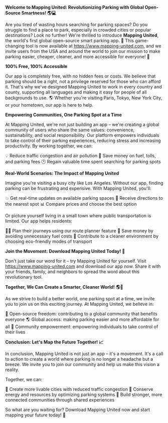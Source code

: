 **Welcome to Mapping United: Revolutionizing Parking with Global Open-Source Smartness! 🌎💻**

Are you tired of wasting hours searching for parking spaces? Do you struggle to find a place to park, especially in crowded cities or popular destinations? Look no further! We're thrilled to introduce **Mapping United**, the world's first global open-source smart parking app. 🚀 This game-changing tool is now available at https://www.mapping-united.com, and we invite users from the USA and around the world to join our mission to make parking easier, cheaper, cleaner, and more accessible for everyone! 🌟

**100% Free, 100% Accessible**

Our app is completely free, with no hidden fees or costs. We believe that parking should be a right, not a privilege reserved for those who can afford it. That's why we've designed Mapping United to work in every country and county, supporting all languages and making it easy for people of all backgrounds to use. 🌎 Whether you're visiting Paris, Tokyo, New York City, or your hometown, our app is here to help.

**Empowering Communities, One Parking Spot at a Time**

At Mapping United, we're not just building an app – we're creating a global community of users who share the same values: convenience, sustainability, and social responsibility. Our platform empowers individuals to take control of their parking experiences, reducing stress and increasing productivity. By working together, we can:

💡 Reduce traffic congestion and air pollution
💸 Save money on fuel, tolls, and parking fees
🕒 Regain valuable time spent searching for parking spots

**Real-World Scenarios: The Impact of Mapping United**

Imagine you're visiting a busy city like Los Angeles. Without our app, finding parking can be frustrating and expensive. With Mapping United, you'll:

💥 Get real-time updates on available parking spaces
📍 Receive directions to the nearest spot
📊 Compare prices and choose the best option

Or picture yourself living in a small town where public transportation is limited. Our app helps residents:

🚶‍♀️ Plan their journeys using our route planner feature
💸 Save money by avoiding unnecessary fuel costs
🌱 Contribute to a cleaner environment by choosing eco-friendly modes of transport

**Join the Movement: Download Mapping United Today! 📲**

Don't just take our word for it – try Mapping United for yourself. Visit https://www.mapping-united.com and download our app now. Share it with your friends, family, and neighbors to spread the word about this revolutionary tool.

**Together, We Can Create a Smarter, Cleaner World! 🌎💚**

As we strive to build a better world, one parking spot at a time, we invite you to join us on this exciting journey. At Mapping United, we believe in:

🌟 Open-source freedom: contributing to a global community that benefits everyone
🌎 Global access: making parking easier and more affordable for all
💚 Community empowerment: empowering individuals to take control of their lives

**Conclusion: Let's Map the Future Together! 📈**

In conclusion, Mapping United is not just an app – it's a movement. It's a call to action to create a world where parking is no longer a headache but a breeze. We invite you to join our community and help us make this vision a reality.

Together, we can:

💪 Create more livable cities with reduced traffic congestion
🌿 Conserve energy and resources by optimizing parking systems
👫 Build stronger, more connected communities through shared experiences

So what are you waiting for? Download Mapping United now and start mapping your future today! 📲